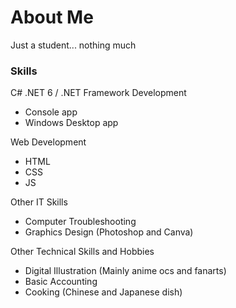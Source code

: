 # About Me  
Just a student... nothing much

### Skills  
C# .NET 6 / .NET Framework Development 
- Console app
- Windows Desktop app 

Web Development
- HTML
- CSS
- JS

Other IT Skills
- Computer Troubleshooting
- Graphics Design (Photoshop and Canva)

Other Technical Skills and Hobbies
- Digital Illustration (Mainly anime ocs and fanarts)
- Basic Accounting
- Cooking (Chinese and Japanese dish)
